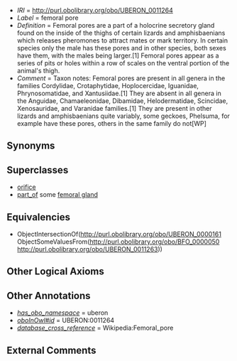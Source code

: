  * *IRI* = http://purl.obolibrary.org/obo/UBERON_0011264
 * *Label* = femoral pore
 * *Definition* = Femoral pores are a part of a holocrine secretory gland found on the inside of the thighs of certain lizards and amphisbaenians which releases pheromones to attract mates or mark territory. In certain species only the male has these pores and in other species, both sexes have them, with the males being larger.[1] Femoral pores appear as a series of pits or holes within a row of scales on the ventral portion of the animal's thigh.
 * *Comment* = Taxon notes: Femoral pores are present in all genera in the families Cordylidae, Crotaphytidae, Hoplocercidae, Iguanidae, Phrynosomatidae, and Xantusiidae.[1] They are absent in all genera in the Anguidae, Chamaeleonidae, Dibamidae, Helodermatidae, Scincidae, Xenosauridae, and Varanidae families.[1] They are present in other lizards and amphisbaenians quite variably, some geckoes, Phelsuma, for example have these pores, others in the same family do not[WP]

## Synonyms


## Superclasses

 * [orifice](../../UBERON/61/UBERON_0000161.md)
 * [part_of](../../BFO/50/BFO_0000050.md) some [femoral gland](../../UBERON/63/UBERON_0011263.md)

## Equivalencies

 * ObjectIntersectionOf(<http://purl.obolibrary.org/obo/UBERON_0000161> ObjectSomeValuesFrom(<http://purl.obolibrary.org/obo/BFO_0000050> <http://purl.obolibrary.org/obo/UBERON_0011263>))

## Other Logical Axioms


## Other Annotations

 * *[has_obo_namespace](../../ce/oboInOwl#hasOBONamespace.md)* = uberon
 * *[oboInOwl#id](../../id/oboInOwl#id.md)* = UBERON:0011264
 * *[database_cross_reference](../../ef/oboInOwl#hasDbXref.md)* = Wikipedia:Femoral_pore

## External Comments

